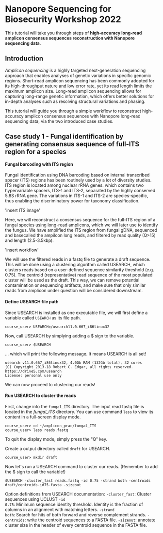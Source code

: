 # Nanopore Sequencing for Biosecurity Workshop 2022 

This tutorial will take you through steps of **high-accuracy long-read amplicon consensus sequences reconstruction with Nanopore sequencing data**.

## Introduction
*Amplicon sequencing* is a highly targeted next-generation sequencing approach that enables analyses of genetic variations in specific genomic regions. Short-read amplicon sequencing has been commonly adopted for its high-throughput nature and low error rate, yet its read length limits the maximum amplicon size. Long-read amplicon sequencing allows for capturing long-range genetic information, which offers better solutions for in-depth analyses such as resolving structural variations and phasing.

This tutorial will guide you through a simple workflow to reconstruct high-accuracy amplicon consensus sequences with Nanopore long-read sequencing data, via the two introduced case studies.

## **Case study 1 - Fungal identification by generating consensus sequence of full-ITS region for a species**


#### Fungal barcoding with ITS region
Fungal identification using DNA barcoding based on internal transcribed spacer (ITS) regions has been routinely used by a lot of diversity studies. ITS region is located among nuclear rRNA genes. which contains two hypervariable spacers, ITS-1 and ITS-2, separated by the highly conserved 5.8S rRNA gene. The variations in ITS-1 and ITS-2 are species-specific, thus enabling the discriminatory power for taxonomy classification.

'insert ITS image'

Here, we will reconstruct a consensus sequence for the full-ITS region of a fungal species using long-read amplicons, which we will later use to identify the fungus. We have amplified the ITS region from fungal gDNA, sequenced and basecalled the ampilcon long reads, and filtered by read quality (Q>15) and length (2.5-3.5kbp). 

'insert workflow'


We will use the filtered reads in a fastq file to generate a draft sequence. This will be done using a clustering algorithm called USEARCH, which clusters reads based on a user-defined sequence similarity threshold (e.g. 0.75). The centroid (representative) read sequence of the most populated cluster will be used as the draft. This way, we can remove potential contamination or sequencing artifacts, and make sure that only similar reads from amplicon under question will be considered downstream.

#### Define USEARCH file path

Since USEARCH is installed as one executable file, we will first define a variable called <code>USEARCH</code> as its file path. 

    course_user> USEARCH=/usearch11.0.667_i86linux32

Now, call USEARCH by simplying adding a $ sign to the variable. 

    course_user> $USEARCH
    
... which will print the following message. It means USEARCH is all set!

    usearch v11.0.667_i86linux32, 4.0Gb RAM (132Gb total), 32 cores
    (C) Copyright 2013-18 Robert C. Edgar, all rights reserved.
    https://drive5.com/usearch
    License: personal use only

We can now proceed to clustering our reads!

#### Run USEARCH to cluster the reads

First, change into the <code>fungal_ITS</code> directory. The input read fastq file is located in the *fungal_ITS* directory. You can use command <code>less</code> to view its content in a full-screen display mode. 

    course_user> cd ~/amplicon_prac/fungal_ITS
    course_user> less reads.fastq
    
To quit the display mode, simply press the "Q" key. 

Create a output directory called <code>draft</code> for USEARCH.

    course_user> mkdir draft

Now let's run a USEARCH command to cluster our reads. (Remember to add the $ sign to call the variable!)

    $USEARCH -cluster_fast reads.fastq -id 0.75 -strand both -centroids draft/centroids.id75.fasta -sizeout

Option definitions from USEARCH documentation:
<code>-cluster_fast</code>: Cluster sequences using UCLUST
<code>-id 0.75</code>: Minimum sequence identity threshold. Identity is the fraction of columns in an alignment with matching letters.
<code>-strand both</code>: Search for hits of both forward and reverse complement strands.
<code>-centroids</code>: write the centroid sequences to a FASTA file.
<code>-sizeout</code>: annotate cluster size in the header of every centroid sequence in the FASTA file.
